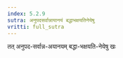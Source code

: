 ```yaml
---
index: 5.2.9
sutra: अनुपदसर्वान्नायानयं बद्धाभक्षयतिनेयेषु
vritti: full_sutra
---
```


तत् अनुपद-सर्वान्न-अयानयम् बद्धा-भक्षयति-नेयेषु खः